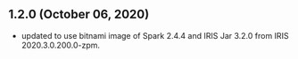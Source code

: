 ## 1.2.0 (October 06, 2020)
  - updated to use bitnami image of Spark 2.4.4 and IRIS Jar 3.2.0 from IRIS 2020.3.0.200.0-zpm.

